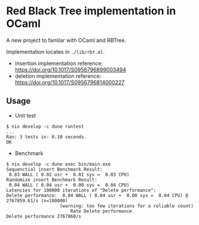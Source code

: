 Red Black Tree implementation in OCaml
======================================

A new project to familar with OCaml and RBTree.

Implementation locates in `./lib/rbt.ml`.

* insertion implementation reference: <https://doi.org/10.1017/S0956796899003494>
* deletion implementation reference: <https://doi.org/10.1017/S0956796814000227>

Usage
-----

* Unit test

```console
$ nix develop -c dune runtest
...
Ran: 3 tests in: 0.10 seconds.
OK
```

* Benchmark

```console
$ nix develop -c dune exec bin/main.exe
Sequenctial insert Benchmark Result:
 0.03 WALL ( 0.02 usr +  0.01 sys =  0.03 CPU)
Randomize insert Benchmark Result:
 0.04 WALL ( 0.04 usr +  0.00 sys =  0.04 CPU)
Latencies for 100000 iterations of "Delete performance":
Delete performance:  0.04 WALL ( 0.04 usr +  0.00 sys =  0.04 CPU) @ 2767859.61/s (n=100000)
                    (warning: too few iterations for a reliable count)
                        Rate Delete performance
Delete performance 2767860/s
```
